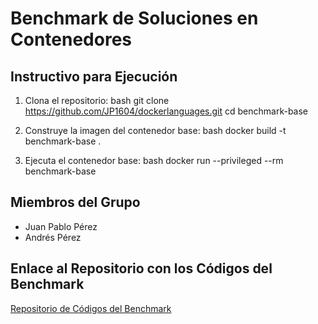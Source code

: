 # Benchmark de Soluciones en Contenedores

## Instructivo para Ejecución

1. Clona el repositorio:
    bash
    git clone https://github.com/JP1604/dockerlanguages.git
    cd benchmark-base
    

2. Construye la imagen del contenedor base:
    bash
    docker build -t benchmark-base .
    

3. Ejecuta el contenedor base:
    bash
    docker run --privileged --rm benchmark-base
    

## Miembros del Grupo
- Juan Pablo Pérez
- Andrés Pérez


## Enlace al Repositorio con los Códigos del Benchmark
[Repositorio de Códigos del Benchmark](https://github.com/JP1604/dockerlanguages.git)